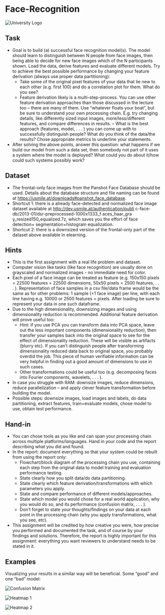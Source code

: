 # Face-Recognition


![University Logo](https://github.com/Frankiwy/Face-Recognition/blob/master/images/national-wide.jpg)


## Task
- Goal is to build (a) successful face recognition model(s). The model should
learn to distinguish between N people from face images, then being able
to decide for new face images which of the N participants shown. Load
the data, derive features and evaluate different models. Try to achieve the
best possible performance by changing your feature derivation (always use
proper data partitioning):
    - Take some of the original pixel features of your data that lie new to
    each other (e.g. first 100) and do a correlation plot for them. What
    do you see?
    - Feature derivation likely is a multi-step-process. You can use other
    feature derivation approaches than those discussed in the lecture too –
    there are many of them. Use “whatever floats your boat”, but be sure
    to understand your own processing chain. E.g. try changing details, like differently sized input images, more/less/different features, and
    compare differences in results.
    – What is the best approach (features, model, . . . ) you can come
    up with to successfully distinguish people? What do you think of
    the data/the results? Chose appropriate metrics to underline your
    statements.
- After solving the above points, answer this question: what happens if we
build our model from such a data set, then somebody not part of it uses a
system where the model is deployed? What could you do about it/how
could such systems possibly work?

## Dataset
- The frontal-only face images from the Panshot Face Database should be
used. Details about the database structure and file naming can be found
at https://usmile.at/downloads#panshot_face_database.
- Shortcut 1: there is a already face-detected and normalized face image
dataset available at http://dev.usmile.at/authentication/publi
c-face-db/2013-01/dsr-preprocessed-1000x1333_f aces_haar_gra
y_resized150_equalized.7z, which saves you the effort of face detection+
segmentation+histogram equalization.
- Shortcut 2: there is a downsized version of the frontal-only part of the
dataset above available in elearning.

## Hints
- This is the first assignment with a real life problem and dataset.
- Computer vision like tasks (like face recognition) are usually done on
grayscaled and normalized images - no immediate need for color.
- Each pixel of a face image can be treated as feature (e.g. 150x150 pixels
= 22500 features = 22500 dimensions, 50x50 pixels = 2500 features, . . . ).
Representation of face samples in a csv file/data frame would be the same
as for other problems: 1 sample (=1 face image) per line, with each line
having e.g. 10000 or 2500 features = pixels. After loading be sure to
represent your data in one such dataframe.
- Due to the high dimensionality, downsizing images and using dimensionality
reduction is recommended. Additional feature derivation will prove useful
too:
    - Hint: if you use PCA you can transform data into PCA space, leave
out the less important components (dimensionality reduction), then
transfer your samples back into the original space to see for the effect
of dimensionality reduction. These will be visible as artifacts (blurry
etc). If you can’t distinguish people after transforming dimensionality
reduced data back to original space, you probably overdid the job.
This piece of human verifiable information can be very helpful in
finding out a good amount of dimensions to use in such cases.
    - Other transformations could be useful too (e.g. decomposing faces
into Fourier components, wavelets, . . . ).
- In case you struggle with RAM: downsize images, reduce dimensions,
reduce parallelization – and apply clever feature transformation before
building the model.
- Possible steps: downsize images, load images and labels, do data partitioning,
extract features, train+evaluate models, chose model to use, obtain
test performance.

## Hand-in
- You can chose tools as you like and can span your processing chain across
multiple platforms/languages. Hand in your code and the report describing
what you did and found.
- In the report: document everything so that your system could be
rebuilt from using the report only:
    - Flowchart/block diagram of the processing chain you use, containing
each step from the original data to model training and evaluation
performance testing.
    - State clearly how you split data/do data partitioning.
    - State clearly which feature derivation/transformations with which
parameters you apply.
    - State and compare performance of different models/approaches.
    - State which model you would chose for a real world application, why
you would do so, and its performance (confusion matrix, . . . ).
    - Don’t forget to state your thoughts/findings on your data at each
point in the processing chain (why you apply transformations, what
you see, etc).
- This assignment will be credited by how creative you were, how precise you
performed and documented the task, and of course by your findings and
solutions. Therefore, the report is highly important for this assignment:
everything you want reviewers to understand needs to be stated in it.

## Examples
Visualizing your results in a similar way will be beneficial. Some “good” and
one “bad” model:



![Confusion Matrix](https://github.com/Frankiwy/Face-Recognition/blob/master/images/CM.jpg)


![Heatmap 1](https://github.com/Frankiwy/Face-Recognition/blob/master/images/heatmap.jpg)

![Heatmap 2](https://github.com/Frankiwy/Face-Recognition/blob/master/images/heatmap2.jpg)





